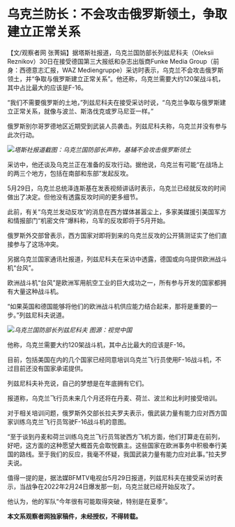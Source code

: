 # 乌克兰防长：不会攻击俄罗斯领土，争取建立正常关系

【文/观察者网 张菁娟】据塔斯社报道，乌克兰国防部长列兹尼科夫（Oleksii Reznikov）30日在接受德国第三大报纸和杂志出版商Funke
Media Group（前身：西德意志汇报，WAZ
Mediengruppe）采访时表示，乌克兰不会攻击俄罗斯领土，并“争取与俄罗斯建立正常关系”。他还称，乌克兰需要大约120架战斗机，其中占比最大的应该是F-16。

“我们不需要俄罗斯的土地，”列兹尼科夫在接受采访时说，“乌克兰争取与俄罗斯建立正常关系，就像与波兰、斯洛伐克或罗马尼亚一样。”

俄罗斯别尔哥罗德地区近期受到武装人员袭击。列兹尼科夫称，乌克兰并没有参与此次行动。

![](https://inews.gtimg.com/newsapp_bt/0/15801661667/1000)_塔斯社报道截图：乌克兰国防部长声称，基辅不会攻击俄罗斯领土_

采访中，他还谈及乌克兰正在准备的反攻行动。据他说，乌克兰有可能“在战场上的两三个地方，包括在南部和东部”发起反攻。

5月29日，乌克兰总统泽连斯基在发表视频讲话时表示，乌克兰已经就反攻的时间做出了决定。但他没有透露反攻时间的更多细节。

此前，有关“乌克兰发动反攻”的消息在西方媒体甚嚣尘上，多家美媒援引美国军方和情报部门“机密文件”爆料称，乌军的反攻即将于5月开始。

俄罗斯外交部曾表示，西方国家对即将到来的乌克兰反攻的公开猜测证实了他们直接参与了这场冲突。

另据乌克兰国家通讯社报道，列兹尼科夫在采访中透露，德国或向乌提供欧洲战斗机“台风”。

欧洲战斗机“台风”是欧洲军用航空工业的巨大成功之一，所有参与开发的国家都拥有大量这种战斗机。

“如果英国和德国能够将他们的欧洲战斗机供应能力结合起来，那将是重要的一步。”列兹尼科夫说道。

![](https://inews.gtimg.com/newsapp_bt/0/15801661668/1000)_乌克兰国防部长列兹尼科夫
图源：视觉中国_

他称，乌克兰需要大约120架战斗机，其中占比最大的应该是F-16。

目前，包括美国在内的几个国家已经同意培训乌克兰飞行员使用F-16战斗机，不过目前还没有国家承诺提供。

列兹尼科夫补充说，自己的梦想是在年底拥有它们。

报道称，乌克兰飞行员未来几个月还将在丹麦、荷兰、波兰和比利时接受培训。

对于相关培训问题，俄罗斯外交部长拉夫罗夫表示，俄武装力量有能力应对西方国家训练乌克兰飞行员驾驶F-16战斗机的意图。

“至于谈到丹麦和荷兰训练乌克兰飞行员驾驶西方飞机方面，他们打算走在前列，好吧，这方面的这种愿望大概首先会取悦霸主。这些国家在欧洲事务中积极奉行美国的路线。至于我们的反应，我毫不怀疑，我国武装力量有能力应对此事。”拉夫罗夫说。

值得一提的是，据法媒BFMTV电视台5月29日报道，列兹尼科夫在接受采访时表示，当战争在2022年2月24日爆发那一刻，乌克兰就已经开始反攻了。

他认为，他的军队“今年很有可能取得突破，特别是在夏季”。

**本文系观察者网独家稿件，未经授权，不得转载。**

